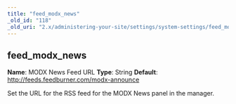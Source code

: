 ```yaml
---
title: "feed_modx_news"
_old_id: "118"
_old_uri: "2.x/administering-your-site/settings/system-settings/feed_modx_news"
---
```


## feed\_modx\_news

**Name**: MODX News Feed URL
**Type**: String
**Default**: <http://feeds.feedburner.com/modx-announce>

Set the URL for the RSS feed for the MODX News panel in the manager.
